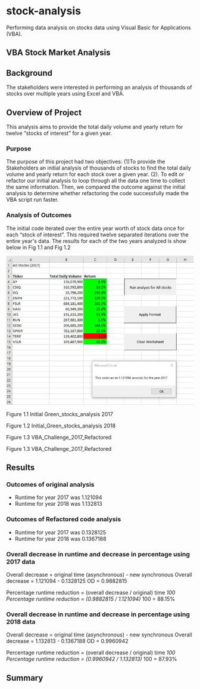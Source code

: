 # stock-analysis

Performing data analysis on stocks data using Visual Basic for Applications (VBA).

## VBA Stock Market Analysis

## Background

The stakeholders were interested in performing an analysis of  thousands of stocks over multiple years using Excel and  VBA.

## Overview of Project

This analysis aims to provide the total daily volume and yearly return for twelve “stocks of interest” for a given year.

### Purpose

The purpose of this project had two objectives: (1)To provide the Stakeholders an initial analysis of thousands of stocks to find the total daily volume and yearly return for each stock over a given year. (2). To edit or refactor our initial analysis to loop through all the data one time to collect the same information. Then, we compared the outcome against the initial analysis to determine whether refactoring the code successfully made the VBA script run faster.

### Analysis of Outcomes

The initial code iterated over the entire year worth of stock data once for each “stock of interest”. This required twelve separated iterations  over the entire year's data. The results for each of the two years analyzed is show below in Fig 1.1 and Fig 1.2

![green_stocks_2017__with_data.png](Images/green_stocks_2017__with_data.png)

Figure 1.1
Initial Green_stocks_analysis 2017

Figure 1.2
Initial_Green_stocks_analysis 2018

Figure 1.3
VBA_Challenge_2017_Refactored

Figure 1.3
VBA_Challenge_2017_Refactored

## Results

### Outcomes of original analysis

- Runtime for year 2017 was 1.121094
- Runtime for year 2018 was 1.132813

### Outcomes of Refactored code analysis

- Runtime for year 2017 was 0.1328125
- Runtime for year 2018 was 0.1367188

### Overall decrease in runtime and decrease in percentage using 2017 data

Overall decrease = original time (asynchronous) - new synchronous
Overall decrease = 1.121094 - 0.1328125
OD = 0.9882815

Percentage runtime reduction = (overall decrease / original) time *100
Percentage runtime reduction = (0.9882815 / 1.121094)* 100 = 88.15%

### Overall decrease in runtime and decrease in percentage using 2018 data

Overall decrease = original time (asynchronous) - new synchronous
Overall decrease = 1.132813 -  0.1367188
OD = 0.9960942

Percentage runtime reduction = (overall decrease / original) time *100
Percentage runtime reduction = (0.9960942 / 1.132813)* 100 = 87.93%

## Summary
